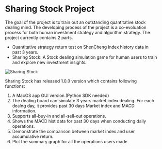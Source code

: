 # Sharing Stock Project
The goal of the project is to train out an outstanding quantitative stock dealing mind. The developing process of the project is a co-evoluation process for both human 
investment strategy and algorithm strategy. The project currently contains 2 parts.

* Quantitative strategy return test on ShenCheng Index history data in past 3 years.
* Sharing Stock: A Stock dealing simulation game for human users to train and explore new investment insights.

![Sharing Stock](https://github.com/JipengSun/quantitative_stock/blob/master/sharing_stock.png)

Sharing Stock has released 1.0.0 version which contains following functions:

1. A MacOS app GUI version.(Python SDK needed)
2. The dealing board can simulate 3 years market index dealing. For each dealng day, it provides past 30 days Market index and MACD information. 
3. Supports all-buy-in and all-sell-out operations.
4. Shows the MACD hist data for past 30 days when conducting daily operations.
5. Demonstrate the comparison between market index and user accumulative return. 
6. Plot the summary graph for all the operations users made.
